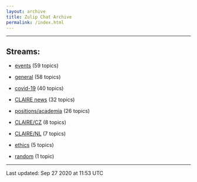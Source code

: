 ```yaml
---
layout: archive
title: Zulip Chat Archive
permalink: /index.html
---
```


---

## Streams:

* [events](stream/201207-events/index.html) (59 topics)

* [general](stream/201199-general/index.html) (58 topics)

* [covid-19](stream/226112-covid-19/index.html) (40 topics)

* [CLAIRE news](stream/201957-CLAIRE-news/index.html) (32 topics)

* [positions/academia](stream/203258-positions/academia/index.html) (26 topics)

* [CLAIRE/CZ](stream/203399-CLAIRE/CZ/index.html) (8 topics)

* [CLAIRE/NL](stream/203255-CLAIRE/NL/index.html) (7 topics)

* [ethics](stream/228366-ethics/index.html) (5 topics)

* [random](stream/202125-random/index.html) (1 topic)

<hr><p>Last updated: Sep 27 2020 at 11:53 UTC</p>